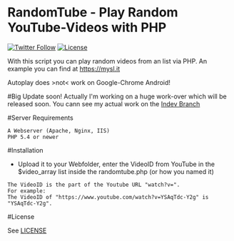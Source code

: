 # RandomTube - Play Random YouTube-Videos with PHP
[![Twitter Follow](https://img.shields.io/twitter/follow/shields_io.svg?style=social&label=Follow&maxAge=2592000&style=flat)](https://twitter.com/FailPlayDE)  [![License](https://img.shields.io/badge/License-GNU-lightgrey.svg?style=flat)](LICENSE)


With this script you can play random videos from an list via PHP. An example you can find at https://mysl.it

Autoplay does >not< work on Google-Chrome Android!

#Big Update soon!
Actually I'm working on a huge work-over which will be released soon. You cann see my actual work on the [Indev Branch](https://github.com/FailPlayDE/RandomTube/tree/indev)

#Server Requirements

```
A Webserver (Apache, Nginx, IIS)
PHP 5.4 or newer
```

#Installation

- Upload it to your Webfolder, enter the VideoID from YouTube in the $video_array list inside the randomtube.php (or how you named it)
```
The VideoID is the part of the Youtube URL "watch?v=".
For example:
The VideoID of "https://www.youtube.com/watch?v=YSAqTdc-Y2g" is "YSAqTdc-Y2g".
```

#License

See [LICENSE](LICENSE)
